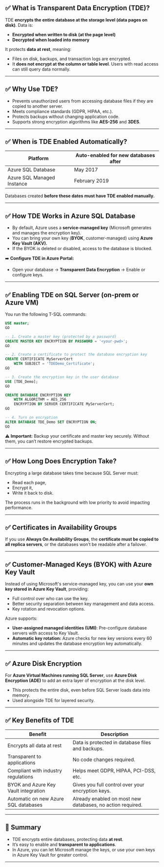 ## ✅ **What is Transparent Data Encryption (TDE)?**

TDE **encrypts the entire database at the storage level (data pages on disk)**. Data is:

- **Encrypted when written to disk (at the page level)**
- **Decrypted when loaded into memory**

It protects **data at rest**, meaning:

- Files on disk, backups, and transaction logs are encrypted.
- It **does not encrypt at the column or table level**. Users with read access can still query data normally.

---

## ✅ **Why Use TDE?**

- Prevents unauthorized users from accessing database files if they are copied to another server.
- Meets compliance standards (GDPR, HIPAA, etc.).
- Protects backups without changing application code.
- Supports strong encryption algorithms like **AES-256** and **3DES**.

---

## ✅ **When is TDE Enabled Automatically?**

| Platform                   | Auto-enabled for new databases after |
| -------------------------- | ------------------------------------ |
| Azure SQL Database         | May 2017                             |
| Azure SQL Managed Instance | February 2019                        |

Databases created **before these dates must have TDE enabled manually.**

---

## ✅ **How TDE Works in Azure SQL Database**

- By default, Azure uses a **service-managed key** (Microsoft generates and manages the encryption key).
- You can bring your own key (**BYOK**, customer-managed) using **Azure Key Vault (AKV).**
- If the BYOK is deleted or disabled, access to the database is blocked.

➡️ **Configure TDE in Azure Portal:**

- Open your database → **Transparent Data Encryption** → Enable or configure keys.

---

## ✅ **Enabling TDE on SQL Server (on-prem or Azure VM)**

You run the following T-SQL commands:

```sql
USE master;
GO

-- 1. Create a master key (protected by a password)
CREATE MASTER KEY ENCRYPTION BY PASSWORD = '<your-pwd>';
GO

-- 2. Create a certificate to protect the database encryption key
CREATE CERTIFICATE MyServerCert
    WITH SUBJECT = 'TDEDemo_Certificate';
GO

-- 3. Create the encryption key in the user database
USE [TDE_Demo];
GO

CREATE DATABASE ENCRYPTION KEY
    WITH ALGORITHM = AES_256
    ENCRYPTION BY SERVER CERTIFICATE MyServerCert;
GO

-- 4. Turn on encryption
ALTER DATABASE TDE_Demo SET ENCRYPTION ON;
GO
```

⚠️ **Important:** Backup your certificate and master key securely. Without them, you can’t restore encrypted backups.

---

## ✅ **How Long Does Encryption Take?**

Encrypting a large database takes time because SQL Server must:

- Read each page,
- Encrypt it,
- Write it back to disk.

The process runs in the background with low priority to avoid impacting performance.

---

## ✅ **Certificates in Availability Groups**

If you use **Always On Availability Groups**, the **certificate must be copied to all replica servers**, or the databases won’t be readable after a failover.

---

## ✅ **Customer-Managed Keys (BYOK) with Azure Key Vault**

Instead of using Microsoft's service-managed key, you can use your **own key stored in Azure Key Vault**, providing:

- Full control over who can use the key.
- Better security separation between key management and data access.
- Key rotation and revocation options.

Azure supports:

- **User-assigned managed identities (UMI)**: Pre-configure database servers with access to Key Vault.
- **Automatic key rotation:** Azure checks for new key versions every 60 minutes and updates the database encryption key automatically.

---

## ✅ **Azure Disk Encryption**

For **Azure Virtual Machines running SQL Server**, use **Azure Disk Encryption (ADE)** to add an extra layer of encryption at the disk level.

- This protects the entire disk, even before SQL Server loads data into memory.
- Used alongside TDE for layered security.

---

## ✅ **Key Benefits of TDE**

| Benefit                              | Description                                                |
| ------------------------------------ | ---------------------------------------------------------- |
| Encrypts all data at rest            | Data is protected in database files and backups.           |
| Transparent to applications          | No code changes required.                                  |
| Compliant with industry regulations  | Helps meet GDPR, HIPAA, PCI-DSS, etc.                      |
| BYOK and Azure Key Vault integration | Gives you full control over your encryption keys.          |
| Automatic on new Azure SQL databases | Already enabled on most new databases, no action required. |

---

## 🔑 **Summary**

- TDE encrypts entire databases, protecting data **at rest**.
- It’s easy to enable and **transparent to applications**.
- In Azure, you can let Microsoft manage the keys, or use your own keys in Azure Key Vault for greater control.

---
